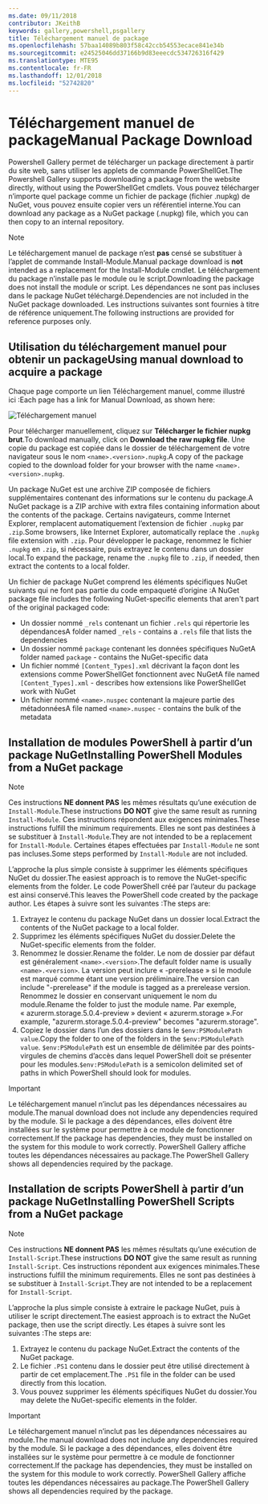```yaml
---
ms.date: 09/11/2018
contributor: JKeithB
keywords: gallery,powershell,psgallery
title: Téléchargement manuel de package
ms.openlocfilehash: 57baa14089b803f58c42ccb54553ecace841e34b
ms.sourcegitcommit: e24525046dd37166b9d83eeecdc534726316f429
ms.translationtype: MTE95
ms.contentlocale: fr-FR
ms.lasthandoff: 12/01/2018
ms.locfileid: "52742820"
---
```

# <a name="manual-package-download"></a><span data-ttu-id="d3db3-103">Téléchargement manuel de package</span><span class="sxs-lookup"><span data-stu-id="d3db3-103">Manual Package Download</span></span>

<span data-ttu-id="d3db3-104">Powershell Gallery permet de télécharger un package directement à partir du site web, sans utiliser les applets de commande PowerShellGet.</span><span class="sxs-lookup"><span data-stu-id="d3db3-104">The Powershell Gallery supports downloading a package from the website directly, without using the PowerShellGet cmdlets.</span></span> <span data-ttu-id="d3db3-105">Vous pouvez télécharger n’importe quel package comme un fichier de package (fichier .nupkg) de NuGet, vous pouvez ensuite copier vers un référentiel interne.</span><span class="sxs-lookup"><span data-stu-id="d3db3-105">You can download any package as a NuGet package (.nupkg) file, which you can then copy to an internal repository.</span></span>

> [!NOTE]
> <span data-ttu-id="d3db3-106">Le téléchargement manuel de package n’est **pas** censé se substituer à l’applet de commande Install-Module.</span><span class="sxs-lookup"><span data-stu-id="d3db3-106">Manual package download is **not** intended as a replacement for the Install-Module cmdlet.</span></span>
> <span data-ttu-id="d3db3-107">Le téléchargement du package n’installe pas le module ou le script.</span><span class="sxs-lookup"><span data-stu-id="d3db3-107">Downloading the package does not install the module or script.</span></span> <span data-ttu-id="d3db3-108">Les dépendances ne sont pas incluses dans le package NuGet téléchargé.</span><span class="sxs-lookup"><span data-stu-id="d3db3-108">Dependencies are not included in the NuGet package downloaded.</span></span> <span data-ttu-id="d3db3-109">Les instructions suivantes sont fournies à titre de référence uniquement.</span><span class="sxs-lookup"><span data-stu-id="d3db3-109">The following instructions are provided for reference purposes only.</span></span>

## <a name="using-manual-download-to-acquire-a-package"></a><span data-ttu-id="d3db3-110">Utilisation du téléchargement manuel pour obtenir un package</span><span class="sxs-lookup"><span data-stu-id="d3db3-110">Using manual download to acquire a package</span></span>

<span data-ttu-id="d3db3-111">Chaque page comporte un lien Téléchargement manuel, comme illustré ici :</span><span class="sxs-lookup"><span data-stu-id="d3db3-111">Each page has a link for Manual Download, as shown here:</span></span>

![Téléchargement manuel](../../Images/packagedisplaypagewithpseditions.png)

<span data-ttu-id="d3db3-113">Pour télécharger manuellement, cliquez sur **Télécharger le fichier nupkg brut**.</span><span class="sxs-lookup"><span data-stu-id="d3db3-113">To download manually, click on **Download the raw nupkg file**.</span></span> <span data-ttu-id="d3db3-114">Une copie du package est copiée dans le dossier de téléchargement de votre navigateur sous le nom `<name>.<version>.nupkg`.</span><span class="sxs-lookup"><span data-stu-id="d3db3-114">A copy of the package copied to the download folder for your browser with the name `<name>.<version>.nupkg`.</span></span>

<span data-ttu-id="d3db3-115">Un package NuGet est une archive ZIP composée de fichiers supplémentaires contenant des informations sur le contenu du package.</span><span class="sxs-lookup"><span data-stu-id="d3db3-115">A NuGet package is a ZIP archive with extra files containing information about the contents of the package.</span></span> <span data-ttu-id="d3db3-116">Certains navigateurs, comme Internet Explorer, remplacent automatiquement l’extension de fichier `.nupkg` par `.zip`.</span><span class="sxs-lookup"><span data-stu-id="d3db3-116">Some browsers, like Internet Explorer, automatically replace the `.nupkg` file extension with `.zip`.</span></span> <span data-ttu-id="d3db3-117">Pour développer le package, renommez le fichier `.nupkg` en `.zip`, si nécessaire, puis extrayez le contenu dans un dossier local.</span><span class="sxs-lookup"><span data-stu-id="d3db3-117">To expand the package, rename the `.nupkg` file to `.zip`, if needed, then extract the contents to a local folder.</span></span>

<span data-ttu-id="d3db3-118">Un fichier de package NuGet comprend les éléments spécifiques NuGet suivants qui ne font pas partie du code empaqueté d’origine :</span><span class="sxs-lookup"><span data-stu-id="d3db3-118">A NuGet package file includes the following NuGet-specific elements that aren't part of the original packaged code:</span></span>

- <span data-ttu-id="d3db3-119">Un dossier nommé `_rels` contenant un fichier `.rels` qui répertorie les dépendances</span><span class="sxs-lookup"><span data-stu-id="d3db3-119">A folder named `_rels` - contains a `.rels` file that lists the dependencies</span></span>
- <span data-ttu-id="d3db3-120">Un dossier nommé `package` contenant les données spécifiques NuGet</span><span class="sxs-lookup"><span data-stu-id="d3db3-120">A folder named `package` - contains the NuGet-specific data</span></span>
- <span data-ttu-id="d3db3-121">Un fichier nommé `[Content_Types].xml` décrivant la façon dont les extensions comme PowerShellGet fonctionnent avec NuGet</span><span class="sxs-lookup"><span data-stu-id="d3db3-121">A file named `[Content_Types].xml` - describes how extensions like PowerShellGet work with NuGet</span></span>
- <span data-ttu-id="d3db3-122">Un fichier nommé `<name>.nuspec` contenant la majeure partie des métadonnées</span><span class="sxs-lookup"><span data-stu-id="d3db3-122">A file named `<name>.nuspec` - contains the bulk of the metadata</span></span>

## <a name="installing-powershell-modules-from-a-nuget-package"></a><span data-ttu-id="d3db3-123">Installation de modules PowerShell à partir d’un package NuGet</span><span class="sxs-lookup"><span data-stu-id="d3db3-123">Installing PowerShell Modules from a NuGet package</span></span>

> [!NOTE]
> <span data-ttu-id="d3db3-124">Ces instructions **NE donnent PAS** les mêmes résultats qu’une exécution de `Install-Module`.</span><span class="sxs-lookup"><span data-stu-id="d3db3-124">These instructions **DO NOT** give the same result as running `Install-Module`.</span></span> <span data-ttu-id="d3db3-125">Ces instructions répondent aux exigences minimales.</span><span class="sxs-lookup"><span data-stu-id="d3db3-125">These instructions fulfill the minimum requirements.</span></span> <span data-ttu-id="d3db3-126">Elles ne sont pas destinées à se substituer à `Install-Module`.</span><span class="sxs-lookup"><span data-stu-id="d3db3-126">They are not intended to be a replacement for `Install-Module`.</span></span> <span data-ttu-id="d3db3-127">Certaines étapes effectuées par `Install-Module` ne sont pas incluses.</span><span class="sxs-lookup"><span data-stu-id="d3db3-127">Some steps performed by `Install-Module` are not included.</span></span>

<span data-ttu-id="d3db3-128">L’approche la plus simple consiste à supprimer les éléments spécifiques NuGet du dossier.</span><span class="sxs-lookup"><span data-stu-id="d3db3-128">The easiest approach is to remove the NuGet-specific elements from the folder.</span></span> <span data-ttu-id="d3db3-129">Le code PowerShell créé par l’auteur du package est ainsi conservé.</span><span class="sxs-lookup"><span data-stu-id="d3db3-129">This leaves the PowerShell code created by the package author.</span></span> <span data-ttu-id="d3db3-130">Les étapes à suivre sont les suivantes :</span><span class="sxs-lookup"><span data-stu-id="d3db3-130">The steps are:</span></span>

1. <span data-ttu-id="d3db3-131">Extrayez le contenu du package NuGet dans un dossier local.</span><span class="sxs-lookup"><span data-stu-id="d3db3-131">Extract the contents of the NuGet package to a local folder.</span></span>
2. <span data-ttu-id="d3db3-132">Supprimez les éléments spécifiques NuGet du dossier.</span><span class="sxs-lookup"><span data-stu-id="d3db3-132">Delete the NuGet-specific elements from the folder.</span></span>
3. <span data-ttu-id="d3db3-133">Renommez le dossier.</span><span class="sxs-lookup"><span data-stu-id="d3db3-133">Rename the folder.</span></span> <span data-ttu-id="d3db3-134">Le nom de dossier par défaut est généralement `<name>.<version>`.</span><span class="sxs-lookup"><span data-stu-id="d3db3-134">The default folder name is usually `<name>.<version>`.</span></span> <span data-ttu-id="d3db3-135">La version peut inclure « -prerelease » si le module est marqué comme étant une version préliminaire.</span><span class="sxs-lookup"><span data-stu-id="d3db3-135">The version can include "-prerelease" if the module is tagged as a prerelease version.</span></span> <span data-ttu-id="d3db3-136">Renommez le dossier en conservant uniquement le nom du module.</span><span class="sxs-lookup"><span data-stu-id="d3db3-136">Rename the folder to just the module name.</span></span> <span data-ttu-id="d3db3-137">Par exemple, « azurerm.storage.5.0.4-preview » devient « azurerm.storage ».</span><span class="sxs-lookup"><span data-stu-id="d3db3-137">For example, "azurerm.storage.5.0.4-preview" becomes "azurerm.storage".</span></span>
4. <span data-ttu-id="d3db3-138">Copiez le dossier dans l’un des dossiers dans le `$env:PSModulePath value`.</span><span class="sxs-lookup"><span data-stu-id="d3db3-138">Copy the folder to one of the folders in the `$env:PSModulePath value`.</span></span> <span data-ttu-id="d3db3-139">`$env:PSModulePath` est un ensemble de délimitée par des points-virgules de chemins d’accès dans lequel PowerShell doit se présenter pour les modules.</span><span class="sxs-lookup"><span data-stu-id="d3db3-139">`$env:PSModulePath` is a semicolon delimited set of paths in which PowerShell should look for modules.</span></span>

> [!IMPORTANT]
> <span data-ttu-id="d3db3-140">Le téléchargement manuel n’inclut pas les dépendances nécessaires au module.</span><span class="sxs-lookup"><span data-stu-id="d3db3-140">The manual download does not include any dependencies required by the module.</span></span> <span data-ttu-id="d3db3-141">Si le package a des dépendances, elles doivent être installées sur le système pour permettre à ce module de fonctionner correctement.</span><span class="sxs-lookup"><span data-stu-id="d3db3-141">If the package has dependencies, they must be installed on the system for this module to work correctly.</span></span> <span data-ttu-id="d3db3-142">PowerShell Gallery affiche toutes les dépendances nécessaires au package.</span><span class="sxs-lookup"><span data-stu-id="d3db3-142">The PowerShell Gallery shows all dependencies required by the package.</span></span>

## <a name="installing-powershell-scripts-from-a-nuget-package"></a><span data-ttu-id="d3db3-143">Installation de scripts PowerShell à partir d’un package NuGet</span><span class="sxs-lookup"><span data-stu-id="d3db3-143">Installing PowerShell Scripts from a NuGet package</span></span>

> [!NOTE]
> <span data-ttu-id="d3db3-144">Ces instructions **NE donnent PAS** les mêmes résultats qu’une exécution de `Install-Script`.</span><span class="sxs-lookup"><span data-stu-id="d3db3-144">These instructions **DO NOT** give the same result as running `Install-Script`.</span></span> <span data-ttu-id="d3db3-145">Ces instructions répondent aux exigences minimales.</span><span class="sxs-lookup"><span data-stu-id="d3db3-145">These instructions fulfill the minimum requirements.</span></span> <span data-ttu-id="d3db3-146">Elles ne sont pas destinées à se substituer à `Install-Script`.</span><span class="sxs-lookup"><span data-stu-id="d3db3-146">They are not intended to be a replacement for `Install-Script`.</span></span>

<span data-ttu-id="d3db3-147">L’approche la plus simple consiste à extraire le package NuGet, puis à utiliser le script directement.</span><span class="sxs-lookup"><span data-stu-id="d3db3-147">The easiest approach is to extract the NuGet package, then use the script directly.</span></span> <span data-ttu-id="d3db3-148">Les étapes à suivre sont les suivantes :</span><span class="sxs-lookup"><span data-stu-id="d3db3-148">The steps are:</span></span>

1. <span data-ttu-id="d3db3-149">Extrayez le contenu du package NuGet.</span><span class="sxs-lookup"><span data-stu-id="d3db3-149">Extract the contents of the NuGet package.</span></span>
2. <span data-ttu-id="d3db3-150">Le fichier `.PS1` contenu dans le dossier peut être utilisé directement à partir de cet emplacement.</span><span class="sxs-lookup"><span data-stu-id="d3db3-150">The `.PS1` file in the folder can be used directly from this location.</span></span>
3. <span data-ttu-id="d3db3-151">Vous pouvez supprimer les éléments spécifiques NuGet du dossier.</span><span class="sxs-lookup"><span data-stu-id="d3db3-151">You may delete the NuGet-specific elements in the folder.</span></span>

> [!IMPORTANT]
> <span data-ttu-id="d3db3-152">Le téléchargement manuel n’inclut pas les dépendances nécessaires au module.</span><span class="sxs-lookup"><span data-stu-id="d3db3-152">The manual download does not include any dependencies required by the module.</span></span> <span data-ttu-id="d3db3-153">Si le package a des dépendances, elles doivent être installées sur le système pour permettre à ce module de fonctionner correctement.</span><span class="sxs-lookup"><span data-stu-id="d3db3-153">If the package has dependencies, they must be installed on the system for this module to work correctly.</span></span> <span data-ttu-id="d3db3-154">PowerShell Gallery affiche toutes les dépendances nécessaires au package.</span><span class="sxs-lookup"><span data-stu-id="d3db3-154">The PowerShell Gallery shows all dependencies required by the package.</span></span>
